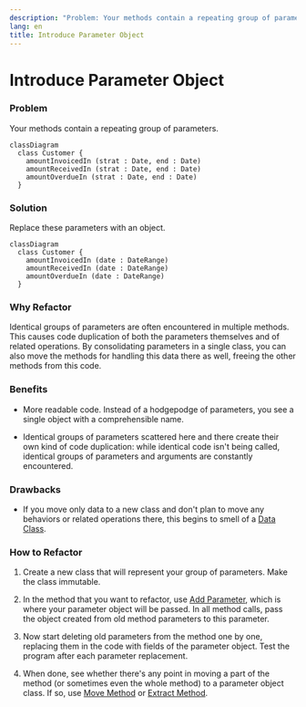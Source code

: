 ```yaml
---
description: "Problem: Your methods contain a repeating group of parameters. Solution: Replace these parameters with an object."
lang: en
title: Introduce Parameter Object
---
```

# Introduce Parameter Object
### Problem

Your methods contain a repeating group of parameters.
```mermaid
classDiagram
  class Customer {
    amountInvoicedIn (strat : Date, end : Date)
    amountReceivedIn (strat : Date, end : Date)
    amountOverdueIn (strat : Date, end : Date)
  }
```
### Solution

Replace these parameters with an object.
```mermaid
classDiagram
  class Customer {
    amountInvoicedIn (date : DateRange)
    amountReceivedIn (date : DateRange)
    amountOverdueIn (date : DateRange)
  }
```
### Why Refactor

Identical groups of parameters are often encountered in multiple
methods. This causes code duplication of both the parameters themselves
and of related operations. By consolidating parameters in a single
class, you can also move the methods for handling this data there as
well, freeing the other methods from this code.

### Benefits

-   More readable code. Instead of a hodgepodge of parameters, you see a
    single object with a comprehensible name.

-   Identical groups of parameters scattered here and there create their
    own kind of code duplication: while identical code isn't being
    called, identical groups of parameters and arguments are constantly
    encountered.

### Drawbacks

-   If you move only data to a new class and don't plan to move any
    behaviors or related operations there, this begins to smell of a
    [Data Class](/smells/data-class).

### How to Refactor

1.  Create a new class that will represent your group of parameters.
    Make the class immutable.

2.  In the method that you want to refactor, use [Add
    Parameter](/add-parameter), which is where your parameter object
    will be passed. In all method calls, pass the object created from
    old method parameters to this parameter.

3.  Now start deleting old parameters from the method one by one,
    replacing them in the code with fields of the parameter object. Test
    the program after each parameter replacement.

4.  When done, see whether there's any point in moving a part of the
    method (or sometimes even the whole method) to a parameter object
    class. If so, use [Move Method](/move-method) or [Extract
    Method](/extract-method).

